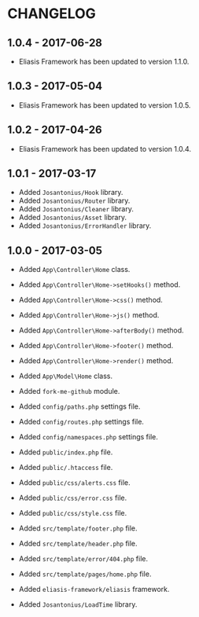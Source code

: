 # CHANGELOG

## 1.0.4 - 2017-06-28

* Eliasis Framework has been updated to version 1.1.0.

## 1.0.3 - 2017-05-04

* Eliasis Framework has been updated to version 1.0.5.

## 1.0.2 - 2017-04-26

* Eliasis Framework has been updated to version 1.0.4.

## 1.0.1 - 2017-03-17

* Added `Josantonius/Hook` library.
* Added `Josantonius/Router` library.
* Added `Josantonius/Cleaner` library.
* Added `Josantonius/Asset` library.
* Added `Josantonius/ErrorHandler` library.

## 1.0.0 - 2017-03-05

* Added `App\Controller\Home` class.
* Added `App\Controller\Home->setHooks()` method.
* Added `App\Controller\Home->css()` method.
* Added `App\Controller\Home->js()` method.
* Added `App\Controller\Home->afterBody()` method.
* Added `App\Controller\Home->footer()` method.
* Added `App\Controller\Home->render()` method.

* Added `App\Model\Home` class.

* Added `fork-me-github` module.

* Added `config/paths.php` settings file.
* Added `config/routes.php` settings file.
* Added `config/namespaces.php` settings file.

* Added `public/index.php` file.
* Added `public/.htaccess` file.
* Added `public/css/alerts.css` file.
* Added `public/css/error.css` file.
* Added `public/css/style.css` file.

* Added `src/template/footer.php` file.
* Added `src/template/header.php` file.
* Added `src/template/error/404.php` file.
* Added `src/template/pages/home.php` file.

* Added `eliasis-framework/eliasis` framework.
* Added `Josantonius/LoadTime` library.